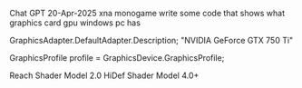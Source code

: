 Chat GPT
20-Apr-2025
xna monogame write some code that shows what graphics card gpu windows pc has


GraphicsAdapter.DefaultAdapter.Description;
"NVIDIA GeForce GTX 750 Ti"


GraphicsProfile profile = GraphicsDevice.GraphicsProfile;

Reach       Shader Model 2.0
HiDef       Shader Model 4.0+
